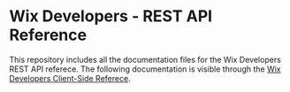 # Wix Developers - REST API Reference
This repository includes all the documentation files for the Wix Developers REST API referece. The following documentation is visible through the [Wix Developers Client-Side Referece](https://dev.wix.com/api/).

